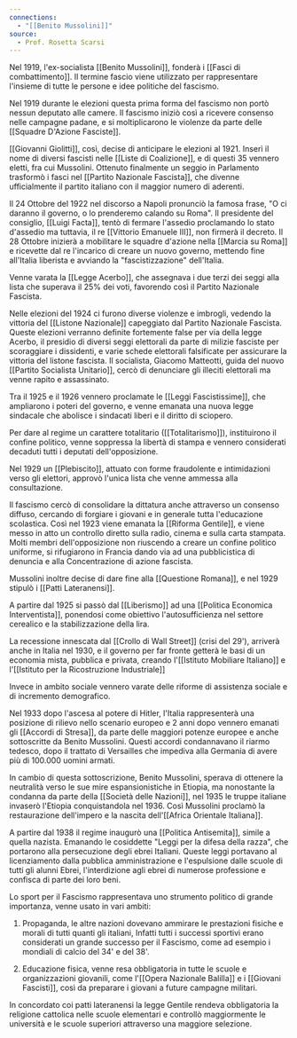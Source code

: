 ```yaml
---
connections:
  - "[[Benito Mussolini]]"
source:
  - Prof. Rosetta Scarsi
---
```

Nel 1919, l'ex-socialista [[Benito Mussolini]], fonderà i [[Fasci di combattimento]].
Il termine fascio viene utilizzato per rappresentare l'insieme di tutte le persone e idee politiche del fascismo.

Nel 1919 durante le elezioni questa prima forma del fascismo non portò nessun deputato alle camere.
Il fascismo iniziò così a ricevere consenso nelle campagne padane, e si moltiplicarono le violenze da parte delle [[Squadre D'Azione Fasciste]].

[[Giovanni Giolitti]], così, decise di anticipare le elezioni al 1921.
Inserì il nome di diversi fascisti nelle [[Liste di Coalizione]], e di questi 35 vennero eletti, fra cui Mussolini.
Ottenuto finalmente un seggio in Parlamento trasformò i fasci nel [[Partito Nazionale Fascista]], che divenne ufficialmente il partito italiano con il maggior numero di aderenti.

Il 24 Ottobre del 1922 nel discorso a Napoli pronunciò la famosa frase, "O ci daranno il governo, o lo prenderemo calando su Roma".
Il presidente del consiglio, [[Luigi Facta]], tentò di fermare l'assedio proclamando lo stato d'assedio ma tuttavia, il re [[Vittorio Emanuele III]], non firmerà il decreto.
Il 28 Ottobre inizierà a mobilitare le squadre d'azione nella [[Marcia su Roma]] e ricevette dal re l'incarico di creare un nuovo governo, mettendo fine all'Italia liberista e avviando la "fascistizzazione" dell'Italia.

Venne varata la [[Legge Acerbo]], che 
assegnava i due terzi dei seggi alla lista che superava il 25% dei voti, favorendo così il Partito Nazionale Fascista.

Nelle elezioni del 1924 ci furono diverse violenze e imbrogli, vedendo la vittoria del [[Listone Nazionale]] capeggiato dal Partito Nazionale Fascista.
Queste elezioni verranno definite fortemente false per via della legge Acerbo, il presidio di diversi seggi elettorali da parte di milizie fasciste per scoraggiare i dissidenti, e varie schede elettorali falsificate per assicurare la vittoria del listone fascista.
Il socialista, Giacomo Matteotti, guida del nuovo [[Partito Socialista Unitario]], cercò di denunciare gli illeciti elettorali ma venne rapito e assassinato.

Tra il 1925 e il 1926 vennero proclamate le [[Leggi Fascistissime]], che ampliarono i poteri del governo, e venne emanata una nuova legge sindacale che abolisce i sindacati liberi e il diritto di sciopero.

Per dare al regime un carattere totalitario ([[Totalitarismo]]), instituirono il confine politico, venne soppressa la libertà di stampa e vennero considerati decaduti tutti i deputati dell'opposizione.

Nel 1929 un [[Plebiscito]], attuato con forme fraudolente e intimidazioni verso gli elettori, approvò l'unica lista che venne ammessa alla consultazione.

Il fascismo cercò di consolidare la dittatura anche attraverso un consenso diffuso, cercando di forgiare i giovani e in generale tutta l'educazione scolastica.
Così nel 1923 viene emanata la [[Riforma Gentile]], e viene messo in atto un controllo diretto sulla radio, cinema e sulla carta stampata.
Molti membri dell'opposizione non riuscendo a creare un confine politico uniforme, si rifugiarono in Francia dando via ad una pubblicistica di denuncia e alla Concentrazione di azione fascista.

Mussolini inoltre decise di dare fine alla [[Questione Romana]], e nel 1929 stipulò i [[Patti Lateranensi]].

A partire dal 1925 si passò dal [[Liberismo]] ad una [[Politica Economica Interventista]], ponendosi come obiettivo l'autosufficienza nel settore cerealico e la stabilizzazione della lira.

La recessione innescata dal [[Crollo di Wall Street]] (crisi del 29'), arriverà anche in Italia nel 1930, e il governo per far fronte getterà le basi di un economia mista, pubblica e privata, creando l'[[Istituto Mobiliare Italiano]] e l'[[Istituto per la Ricostruzione Industriale]]

Invece in ambito sociale vennero varate delle riforme di assistenza sociale e di incremento demografico.

Nel 1933 dopo l'ascesa al potere di Hitler, l'Italia rappresenterà una posizione di rilievo nello scenario europeo e 2 anni dopo vennero emanati gli [[Accordi di Stresa]], da parte delle maggiori potenze europee e anche sottoscritte da Benito Mussolini.
Questi accordi condannavano il riarmo tedesco, dopo il trattato di Versailles che impediva alla Germania di avere più di 100.000 uomini armati.

In cambio di questa sottoscrizione, Benito Mussolini, sperava di ottenere la neutralità verso le sue mire espansionistiche in Etiopia, ma nonostante la condanna da parte della [[Società delle Nazioni]], nel 1935 le truppe italiane invaserò l'Etiopia conquistandola nel 1936.
Così Mussolini proclamò la restaurazione dell'impero e la nascita dell'[[Africa Orientale Italiana]].

A partire dal 1938 il regime inaugurò una [[Politica Antisemita]], simile a quella nazista.
Emanando le cosiddette "Leggi per la difesa della razza", che portarono alla persecuzione degli ebrei Italiani.
Queste leggi portavano al licenziamento dalla pubblica amministrazione e l'espulsione dalle scuole di tutti gli alunni Ebrei, l'interdizione agli ebrei di numerose professione e confisca di parte dei loro beni.

Lo sport per il Fascismo rappresentava uno strumento politico di grande importanza, venne usato in vari ambiti:
1. Propaganda, le altre nazioni dovevano ammirare le prestazioni fisiche e morali di tutti quanti gli italiani, Infatti tutti i successi sportivi erano considerati un grande successo per il Fascismo, come ad esempio i mondiali di calcio del 34' e del 38'.

2. Educazione fisica, venne resa obbligatoria in tutte le scuole e organizzazioni giovanili, come l'[[Opera Nazionale Balilla]] e i [[Giovani Fascisti]], così da preparare i giovani a future campagne militari.


In concordato coi patti lateranensi la legge Gentile rendeva obbligatoria la religione cattolica nelle scuole elementari e controllò maggiormente le università e le scuole superiori attraverso una maggiore selezione.